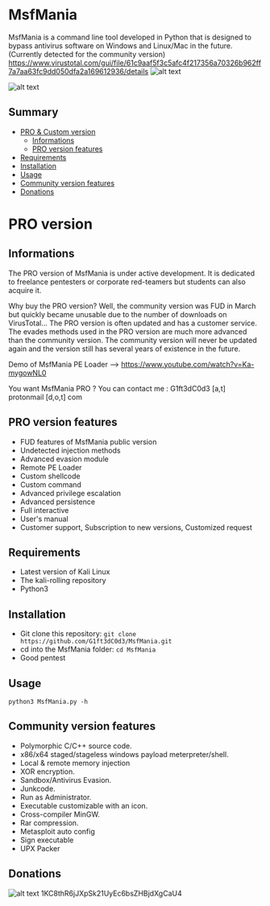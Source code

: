 # MsfMania
MsfMania is a command line tool developed in Python that is designed to bypass antivirus software on Windows and Linux/Mac in the future.
(Currently detected for the community version)
https://www.virustotal.com/gui/file/61c9aaf5f3c5afc4f217356a70326b962ff7a7aa63fc9dd050dfa2a169612936/details
![alt text](https://github.com/G1ft3dC0d3/MsfMania/blob/master/VirusTotal.png)

![alt text](https://github.com/G1ft3dC0d3/MsfMania/blob/master/MsfMania.png)

## Summary
* [PRO & Custom version](#PRO-version)
  * [Informations](#Informations)
  * [PRO version features](#PRO-version-features)
* [Requirements](#Requirements)
* [Installation](#Installation)
* [Usage](#Usage)
* [Community version features](#Community-version-features)
* [Donations](#Donations)

# PRO version
## Informations
The PRO version of MsfMania is under active development. 
It is dedicated to freelance pentesters or corporate red-teamers but students can also acquire it.

Why buy the PRO version? Well, the community version was FUD in March but quickly became unusable due to the number of downloads on VirusTotal...
The PRO version is often updated and has a customer service. 
The evades methods used in the PRO version are much more advanced than the community version.
The community version will never be updated again and the version still has several years of existence in the future.

Demo of MsfMania PE Loader --> https://www.youtube.com/watch?v=Ka-mygowNL0

You want MsfMania PRO ? You can contact me : G1ft3dC0d3 [a,t] protonmail [d,o,t] com

## PRO version features
- FUD features of MsfMania public version
- Undetected injection methods
- Advanced evasion module
- Remote PE Loader
- Custom shellcode
- Custom command
- Advanced privilege escalation
- Advanced persistence
- Full interactive
- User's manual
- Customer support, Subscription to new versions, Customized request

## Requirements
- Latest version of Kali Linux
- The kali-rolling repository
- Python3

## Installation
- Git clone this repository: ```git clone https://github.com/G1ft3dC0d3/MsfMania.git```
- cd into the MsfMania folder: ```cd MsfMania```
- Good pentest

## Usage
```
python3 MsfMania.py -h
```

## Community version features
- Polymorphic C/C++ source code.
- x86/x64 staged/stageless windows payload meterpreter/shell.
- Local & remote memory injection
- XOR encryption.
- Sandbox/Antivirus Evasion.
- Junkcode.
- Run as Administrator.
- Executable customizable with an icon.
- Cross-compiler MinGW.
- Rar compression.
- Metasploit auto config
- Sign executable
- UPX Packer

## Donations
![alt text](https://agile-manufacturing.com/wp-content/uploads/2019/10/Bitcoin-Accepted-3x1-2-1.jpg)
1KC8thR6jJXpSk21UyEc6bsZHBjdXgCaU4

